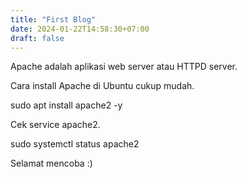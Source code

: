 ```yaml
---
title: "First Blog"
date: 2024-01-22T14:58:30+07:00
draft: false
---
```


 
Apache adalah aplikasi web server atau HTTPD server.
 
Cara install Apache di Ubuntu cukup mudah.
 
sudo apt install apache2 -y
 
Cek service apache2.
 
sudo systemctl status apache2
 
Selamat mencoba :)
